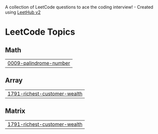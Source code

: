 A collection of LeetCode questions to ace the coding interview! - Created using [LeetHub v2](https://github.com/arunbhardwaj/LeetHub-2.0)
<!---LeetCode Topics Start-->
# LeetCode Topics
## Math
|  |
| ------- |
| [0009-palindrome-number](https://github.com/BhanuSatya199/Leetcode/tree/master/0009-palindrome-number) |
## Array
|  |
| ------- |
| [1791-richest-customer-wealth](https://github.com/BhanuSatya199/Leetcode/tree/master/1791-richest-customer-wealth) |
## Matrix
|  |
| ------- |
| [1791-richest-customer-wealth](https://github.com/BhanuSatya199/Leetcode/tree/master/1791-richest-customer-wealth) |
<!---LeetCode Topics End-->
